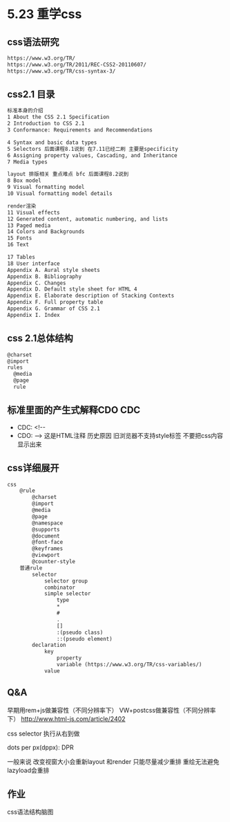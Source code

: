 # 5.23 重学css
## css语法研究
```md
https://www.w3.org/TR/
https://www.w3.org/TR/2011/REC-CSS2-20110607/
https://www.w3.org/TR/css-syntax-3/
```
## css2.1 目录
```md
标准本身的介绍
1 About the CSS 2.1 Specification
2 Introduction to CSS 2.1
3 Conformance: Requirements and Recommendations

4 Syntax and basic data types
5 Selectors 后面课程8.1说到 在7.11已经二刷 主要是specificity
6 Assigning property values, Cascading, and Inheritance
7 Media types

layout 排版相关 重点难点 bfc 后面课程8.2说到
8 Box model
9 Visual formatting model
10 Visual formatting model details

render渲染
11 Visual effects
12 Generated content, automatic numbering, and lists
13 Paged media
14 Colors and Backgrounds
15 Fonts
16 Text

17 Tables
18 User interface
Appendix A. Aural style sheets
Appendix B. Bibliography
Appendix C. Changes
Appendix D. Default style sheet for HTML 4
Appendix E. Elaborate description of Stacking Contexts
Appendix F. Full property table
Appendix G. Grammar of CSS 2.1
Appendix I. Index
```

## css 2.1总体结构
```md
@charset
@import
rules
  @media
  @page
  rule
```

## 标准里面的产生式解释CDO CDC
* CDC: <!--
* CDO: -->
这是HTML注释 历史原因 旧浏览器不支持style标签 不要把css内容显示出来

## css详细展开
```md
css
    @rule
        @charset
        @import
        @media
        @page
        @namespace
        @supports
        @document
        @font-face
        @keyframes
        @viewport
        @counter-style
    普通rule
        selector
            selector group
            combinator
            simple selector
                type
                *
                #
                .
                []
                :(pseudo class)
                ::(pseudo element)
        declaration
            key
                property
                variable (https://www.w3.org/TR/css-variables/)
            value
```
## Q&A
早期用rem+js做兼容性（不同分辨率下）
VW+postcss做兼容性（不同分辨率下）
http://www.html-js.com/article/2402

css selector 执行从右到做

dots per px(dppx): DPR

一般来说 改变视窗大小会重新layout 和render
只能尽量减少重排 重绘无法避免
lazyload会重排


## 作业
css语法结构脑图
